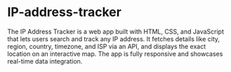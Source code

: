 # IP-address-tracker
The IP Address Tracker is a web app built with HTML, CSS, and JavaScript that lets users search and track any IP address. It fetches details like city, region, country, timezone, and ISP via an API, and displays the exact location on an interactive map. The app is fully responsive and showcases real-time data integration.
